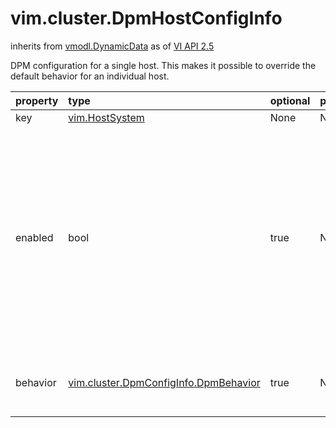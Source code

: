 vim.cluster.DpmHostConfigInfo
=============================
inherits from [vmodl.DynamicData](docs/vmodl.DynamicData.md)
as of [VI API 2.5](vim.version.md#vim.version.version2)


DPM configuration for a single host. This makes   it possible to override the default behavior for an individual   host.

| property | type | optional | priv | desc |
|:---------|:-----|:---------|:-----|:-----|
| key | [vim.HostSystem](vim.HostSystem.md "vim.HostSystem") | None | None | Reference to the host. |
| enabled | bool | true | None | Flag to indicate whether or not VirtualCenter is allowed to perform any   power related operations or recommendations for this host.    If this flag is false, the host is effectively excluded from   DPM service.   <p>   If no individual DPM specification exists for a host,   this property defaults to true. |
| behavior | [vim.cluster.DpmConfigInfo.DpmBehavior](vim.cluster.DpmConfigInfo.DpmBehavior.md "vim.cluster.DpmConfigInfo.DpmBehavior") | true | None | Specifies the particular DPM behavior for this host.<br>See <a href="vim.cluster.DpmConfigInfo.md">ClusterDpmConfigInfo</a><br> |


